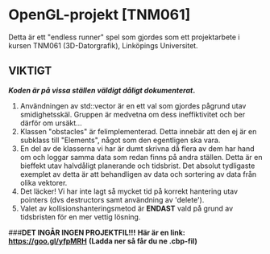 # OpenGL-projekt [TNM061]

Detta är ett "endless runner" spel som gjordes som ett projektarbete i kursen TNM061 (3D-Datorgrafik), Linköpings Universitet.


## VIKTIGT

**_Koden är på vissa ställen väldigt dåligt dokumenterat_.**

  1. Användningen av std::vector är en ett val som gjordes pågrund utav smidighetsskäl. Gruppen är medvetna om dess ineffiktivitet och ber därför om ursäkt...
  2. Klassen "obstacles" är felimplementerad. Detta innebär att den ej är en subklass till "Elements", något som den egentligen ska vara.
  3. En del av de klasserna vi har är dumt skrivna då flera av dem har hand om och loggar samma data som redan finns på andra ställen. Detta är en bieffekt utav halvdåligt planerande och tidsbrist. Det absolut tydligaste exemplet av detta är att behandligen av data och sortering av data från olika vektorer. 
  4. Det läcker! Vi har inte lagt så mycket tid på korrekt hantering utav pointers (dvs destructors samt användning av 'delete'). 
  5. Valet av kollisionshanteringsmetod är **ENDAST** vald på grund av tidsbristen för en mer vettig lösning.



  
###**DET INGÅR INGEN PROJEKTFIL!!!**
**Här är en link: https://goo.gl/yfpMRH**
__(Ladda ner så får du ne .cbp-fil)__

